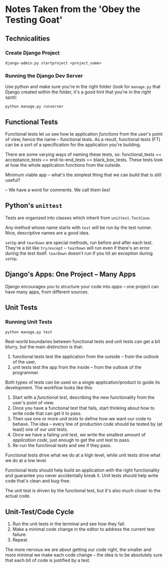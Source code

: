 # Notes Taken from the 'Obey the Testing Goat'

## Technicalities

### Create Django Project

`django-admin.py startproject <project_name>`

### Running the Django Dev Server

Use python and make sure you're in the right folder (look for `manage.py` that Django created within the folder, it's a good hint that you're in the right spot):

`python manage.py runserver`

## Functional Tests

Functional tests let us see how te application *functions* from the user's point of view, hence the name &ndash; functional tests.
As a result, functional tests (FT) can be a sort of a specification for the application you're building.

There are some varying ways of naming these tests, so: functional_tests == acceptance_tests == end-to-end_tests == black_box_tests. These tests look at how the whole application functions from the outside.

Minimum viable app &ndash; what's the simplest thing that we can build that is still useful?

&ndash; We have a word for comments. We call them lies!

## Python's `unittest`

Tests are organized into classes which inherit from `unittest.TestCase`.

Any method whose name starts with `test` will be run by the test runner.
Nice, descriptive names are a good idea.

`setUp` and `tearDown` are special methods, run before and after each test. They're a bit like `try/except` &ndash; `tearDown` will run even if there's an error during the test itself. `tearDown` doesn't run if you hit an exception during `setUp`.

## Django's Apps: One Project &ndash; Many Apps

Django encourages you to structure your code into *apps* &ndash; one project can have many apps, from different sources.

## Unit Tests

### Running Unit Tests

`python manage.py test`

Real-world boundaries between functional tests and unit tests can get a bit blurry, but the main distinction is that:

1. functional tests test the application from the outside &ndash; from the outlook of the user,
2. unit tests test the app from the inside &ndash; from the outlook of the programmer.

Both types of tests can be used on a single application/product to guide its development.
The workflow looks like this:

1. Start with a *functional test*, describing the new functionality from the user's point of view.
2. Once you have a functional test that fails, start thinking about how to write code that can get it to pass.
3. Then use one or more *unit tests* to define how we want our code to behave. The idea &ndash; every line of production code should be tested by (at least) one of our unit tests.
4. Once we have a failing unit test, we write the smallest amount of *application code*, just enough to get the unit test to pass.
5. Re-run the functinoal tests and see if they pass.

Functional tests drive what we do at a high level, while unit tests drive what we do at a low level.

Functional tests should help build an application with the right functionality and guarantee you never accidentally break it.
Unit tests should help write code that's clean and bug-free.

The unit test is driven by the functional test, but it's also much closer to the actual code.

## Unit-Test/Code Cycle

1. Run the unit tests in the terminal and see how they fail.
2. Make a minimal code change in the editor to address the current test failure.
3. Repeat.

The more nervous we are about getting our code right, the smaller and more minimal we make each code change &ndash; the idea is to be absolutely sure that each bit of code is justified by a test.
